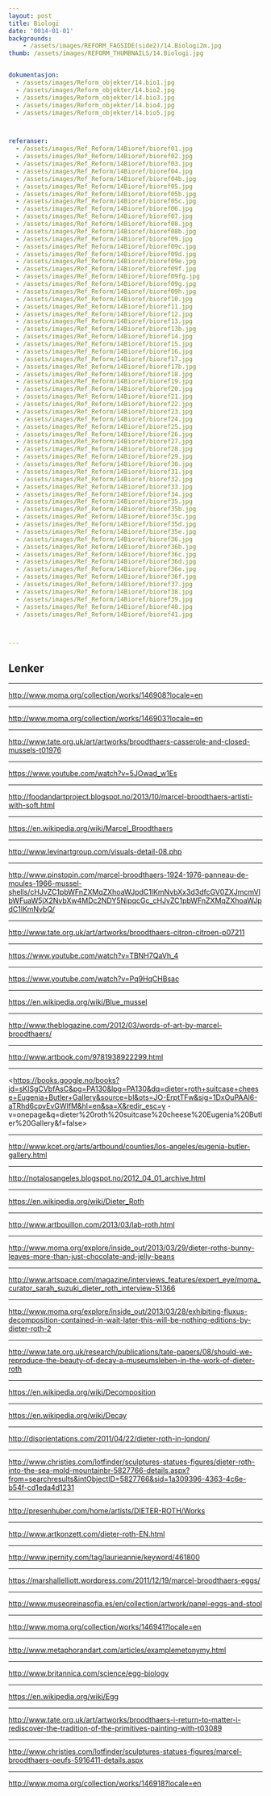 ```yaml
---
layout: post
title: Biologi
date: '0014-01-01'
backgrounds:
    - /assets/images/REFORM_FAGSIDE(side2)/14.Biologi2m.jpg
thumb: /assets/images/REFORM_THUMBNAILS/14.Biologi.jpg


dokumentasjon:
  - /assets/images/Reform_objekter/14.bio1.jpg
  - /assets/images/Reform_objekter/14.bio2.jpg
  - /assets/images/Reform_objekter/14.bio3.jpg
  - /assets/images/Reform_objekter/14.bio4.jpg
  - /assets/images/Reform_objekter/14.bio5.jpg



referanser:
  - /assets/images/Ref_Reform/14Bioref/bioref01.jpg
  - /assets/images/Ref_Reform/14Bioref/bioref02.jpg
  - /assets/images/Ref_Reform/14Bioref/bioref03.jpg
  - /assets/images/Ref_Reform/14Bioref/bioref04.jpg
  - /assets/images/Ref_Reform/14Bioref/bioref04b.jpg
  - /assets/images/Ref_Reform/14Bioref/bioref05.jpg
  - /assets/images/Ref_Reform/14Bioref/bioref05b.jpg
  - /assets/images/Ref_Reform/14Bioref/bioref05c.jpg
  - /assets/images/Ref_Reform/14Bioref/bioref06.jpg
  - /assets/images/Ref_Reform/14Bioref/bioref07.jpg
  - /assets/images/Ref_Reform/14Bioref/bioref08.jpg
  - /assets/images/Ref_Reform/14Bioref/bioref08b.jpg
  - /assets/images/Ref_Reform/14Bioref/bioref09.jpg
  - /assets/images/Ref_Reform/14Bioref/bioref09c.jpg
  - /assets/images/Ref_Reform/14Bioref/bioref09d.jpg
  - /assets/images/Ref_Reform/14Bioref/bioref09e.jpg
  - /assets/images/Ref_Reform/14Bioref/bioref09f.jpg
  - /assets/images/Ref_Reform/14Bioref/bioref09fg.jpg
  - /assets/images/Ref_Reform/14Bioref/bioref09g.jpg
  - /assets/images/Ref_Reform/14Bioref/bioref09h.jpg
  - /assets/images/Ref_Reform/14Bioref/bioref10.jpg
  - /assets/images/Ref_Reform/14Bioref/bioref11.jpg
  - /assets/images/Ref_Reform/14Bioref/bioref12.jpg
  - /assets/images/Ref_Reform/14Bioref/bioref13.jpg
  - /assets/images/Ref_Reform/14Bioref/bioref13b.jpg
  - /assets/images/Ref_Reform/14Bioref/bioref14.jpg
  - /assets/images/Ref_Reform/14Bioref/bioref15.jpg
  - /assets/images/Ref_Reform/14Bioref/bioref16.jpg
  - /assets/images/Ref_Reform/14Bioref/bioref17.jpg
  - /assets/images/Ref_Reform/14Bioref/bioref17b.jpg
  - /assets/images/Ref_Reform/14Bioref/bioref18.jpg
  - /assets/images/Ref_Reform/14Bioref/bioref19.jpg
  - /assets/images/Ref_Reform/14Bioref/bioref20.jpg
  - /assets/images/Ref_Reform/14Bioref/bioref21.jpg
  - /assets/images/Ref_Reform/14Bioref/bioref22.jpg
  - /assets/images/Ref_Reform/14Bioref/bioref23.jpg
  - /assets/images/Ref_Reform/14Bioref/bioref24.jpg
  - /assets/images/Ref_Reform/14Bioref/bioref25.jpg
  - /assets/images/Ref_Reform/14Bioref/bioref26.jpg
  - /assets/images/Ref_Reform/14Bioref/bioref27.jpg
  - /assets/images/Ref_Reform/14Bioref/bioref28.jpg
  - /assets/images/Ref_Reform/14Bioref/bioref29.jpg
  - /assets/images/Ref_Reform/14Bioref/bioref30.jpg
  - /assets/images/Ref_Reform/14Bioref/bioref31.jpg
  - /assets/images/Ref_Reform/14Bioref/bioref32.jpg
  - /assets/images/Ref_Reform/14Bioref/bioref33.jpg
  - /assets/images/Ref_Reform/14Bioref/bioref34.jpg
  - /assets/images/Ref_Reform/14Bioref/bioref35.jpg
  - /assets/images/Ref_Reform/14Bioref/bioref35b.jpg
  - /assets/images/Ref_Reform/14Bioref/bioref35c.jpg
  - /assets/images/Ref_Reform/14Bioref/bioref35d.jpg
  - /assets/images/Ref_Reform/14Bioref/bioref35e.jpg
  - /assets/images/Ref_Reform/14Bioref/bioref36.jpg
  - /assets/images/Ref_Reform/14Bioref/bioref36b.jpg
  - /assets/images/Ref_Reform/14Bioref/bioref36c.jpg
  - /assets/images/Ref_Reform/14Bioref/bioref36d.jpg
  - /assets/images/Ref_Reform/14Bioref/bioref36e.jpg
  - /assets/images/Ref_Reform/14Bioref/bioref36f.jpg
  - /assets/images/Ref_Reform/14Bioref/bioref37.jpg
  - /assets/images/Ref_Reform/14Bioref/bioref38.jpg
  - /assets/images/Ref_Reform/14Bioref/bioref39.jpg
  - /assets/images/Ref_Reform/14Bioref/bioref40.jpg
  - /assets/images/Ref_Reform/14Bioref/bioref41.jpg



---
```



## Lenker

* * *
<http://www.moma.org/collection/works/146908?locale=en>

* * *
<http://www.moma.org/collection/works/146903?locale=en>

* * *
<http://www.tate.org.uk/art/artworks/broodthaers-casserole-and-closed-mussels-t01976>

* * *
<https://www.youtube.com/watch?v=5JOwad_w1Es>

* * *
<http://foodandartproject.blogspot.no/2013/10/marcel-broodthaers-artisti-with-soft.html>

* * *
<https://en.wikipedia.org/wiki/Marcel_Broodthaers>

* * *
<http://www.levinartgroup.com/visuals-detail-08.php>

* * *
<http://www.pinstopin.com/marcel-broodthaers-1924-1976-panneau-de-moules-1966-mussel-shells/cHJvZC1pbWFnZXMqZXhoaWJpdC1lKmNvbXx3d3dfcGV0ZXJmcmVlbWFuaW5jX2NvbXw4MDc2NDY5NipqcGc_cHJvZC1pbWFnZXMqZXhoaWJpdC1lKmNvbQ/>

* * *
<http://www.tate.org.uk/art/artworks/broodthaers-citron-citroen-p07211>

* * *
<https://www.youtube.com/watch?v=TBNH7QaVh_4>

* * *
<https://www.youtube.com/watch?v=Pq9HqCHBsac>

* * *
<https://en.wikipedia.org/wiki/Blue_mussel>

* * *
<http://www.theblogazine.com/2012/03/words-of-art-by-marcel-broodthaers/>

* * *
<http://www.artbook.com/9781938922299.html>

* * *
<https://books.google.no/books?id=sKlSgCVbfAsC&pg=PA130&lpg=PA130&dq=dieter+roth+suitcase+cheese+Eugenia+Butler+Gallery&source=bl&ots=JO-ErptTFw&sig=1DxOuPAAl6-aTRhd6cpvEvGWIfM&hl=en&sa=X&redir_esc=y - v=onepage&q=dieter%20roth%20suitcase%20cheese%20Eugenia%20Butler%20Gallery&f=false>

* * *
<http://www.kcet.org/arts/artbound/counties/los-angeles/eugenia-butler-gallery.html>

* * *
<http://notalosangeles.blogspot.no/2012_04_01_archive.html>

* * *
<https://en.wikipedia.org/wiki/Dieter_Roth>

* * *
<http://www.artbouillon.com/2013/03/lab-roth.html>

* * *
<http://www.moma.org/explore/inside_out/2013/03/29/dieter-roths-bunny-leaves-more-than-just-chocolate-and-jelly-beans>

* * *
<http://www.artspace.com/magazine/interviews_features/expert_eye/moma_curator_sarah_suzuki_dieter_roth_interview-51366>

* * *
<http://www.moma.org/explore/inside_out/2013/03/28/exhibiting-fluxus-decomposition-contained-in-wait-later-this-will-be-nothing-editions-by-dieter-roth-2>

* * *
<http://www.tate.org.uk/research/publications/tate-papers/08/should-we-reproduce-the-beauty-of-decay-a-museumsleben-in-the-work-of-dieter-roth>

* * *
<https://en.wikipedia.org/wiki/Decomposition>

* * *
<https://en.wikipedia.org/wiki/Decay>

* * *
<http://disorientations.com/2011/04/22/dieter-roth-in-london/>

* * *
<http://www.christies.com/lotfinder/sculptures-statues-figures/dieter-roth-into-the-sea-mold-mountainbr-5827766-details.aspx?from=searchresults&intObjectID=5827766&sid=1a309396-4363-4c6e-b54f-cd1eda4d1231>

* * *
<http://presenhuber.com/home/artists/DIETER-ROTH/Works>

* * *
<http://www.artkonzett.com/dieter-roth-EN.html>

* * *
<http://www.ipernity.com/tag/laurieannie/keyword/461800>

* * *
<https://marshallelliott.wordpress.com/2011/12/19/marcel-broodthaers-eggs/>

* * *
<http://www.museoreinasofia.es/en/collection/artwork/panel-eggs-and-stool>

* * *
<http://www.moma.org/collection/works/146941?locale=en>

* * *
<http://www.metaphorandart.com/articles/examplemetonymy.html>

* * *
<http://www.britannica.com/science/egg-biology>

* * *
<https://en.wikipedia.org/wiki/Egg>

* * *
<http://www.tate.org.uk/art/artworks/broodthaers-i-return-to-matter-i-rediscover-the-tradition-of-the-primitives-painting-with-t03089>

* * *
<http://www.christies.com/lotfinder/sculptures-statues-figures/marcel-broodthaers-oeufs-5916411-details.aspx>

* * *
<http://www.moma.org/collection/works/146918?locale=en>

